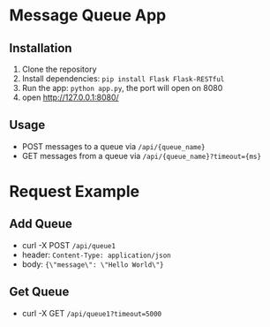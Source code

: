 # Message Queue App

## Installation
1. Clone the repository
2. Install dependencies: `pip install Flask Flask-RESTful`
3. Run the app: `python app.py`, the port will open on 8080
4. open http://127.0.0.1:8080/


## Usage
- POST messages to a queue via `/api/{queue_name}`
- GET messages from a queue via `/api/{queue_name}?timeout={ms}`

# Request Example
## Add Queue
- curl -X POST `/api/queue1` 
- header: `Content-Type: application/json`
- body: `{\"message\": \"Hello World\"}`
## Get Queue
- curl -X GET `/api/queue1?timeout=5000`
